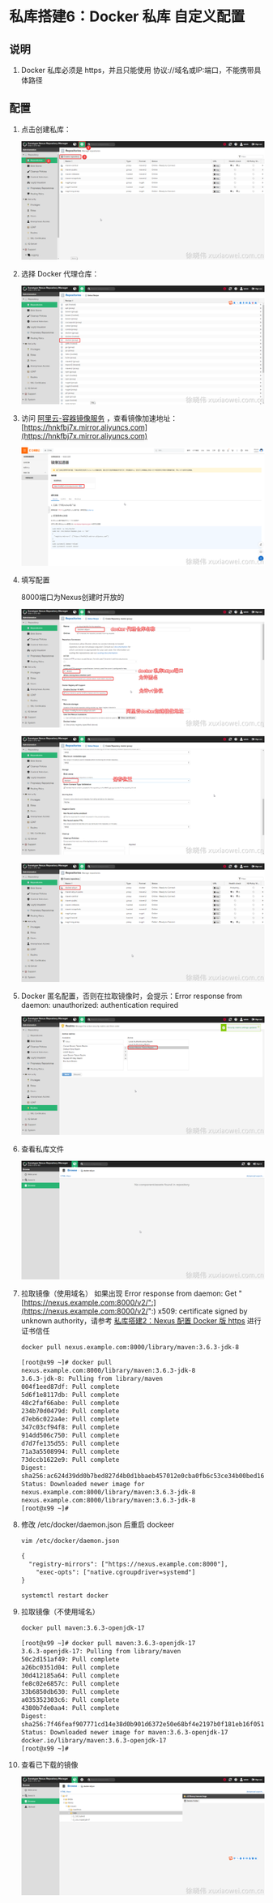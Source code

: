 # 私库搭建6：Docker 私库 自定义配置

## 说明

1. Docker 私库必须是 https，并且只能使用 协议://域名或IP:端口，不能携带具体路径

## 配置

1. 点击创建私库：

   ![](static/docker-repository-1.png)

2. 选择 Docker 代理仓库：

   ![image.png](static/docker-repository-2.png)

3. 访问 [阿里云-容器镜像服务](https://cr.console.aliyun.com)
   ，查看镜像加速地址：[https://hnkfbj7x.mirror.aliyuncs.com](https://hnkfbj7x.mirror.aliyuncs.com)

   ![image.png](static/docker-repository-3.png)

4. 填写配置

   8000端口为Nexus创建时开放的

   ![image.png](static/docker-repository-4.png)

   ![image.png](static/docker-repository-5.png)

   ![image.png](static/docker-repository-6.png)

5. Docker 匿名配置，否则在拉取镜像时，会提示：Error response from daemon: unauthorized: authentication required

   ![image.png](static/docker-repository-7.png)

6. 查看私库文件

   ![image.png](static/docker-repository-8.png)

7. 拉取镜像（使用域名）
   如果出现 Error response from daemon:
   Get "[https://nexus.example.com:8000/v2/":](https://nexus.example.com:8000/v2/":) x509: certificate signed by unknown
   authority，请参考 [私库搭建2：Nexus 配置 Docker 版 https](docker-https-configuration.md) 进行证书信任

   ```shell
   docker pull nexus.example.com:8000/library/maven:3.6.3-jdk-8
   ```

   ```shell
   [root@x99 ~]# docker pull nexus.example.com:8000/library/maven:3.6.3-jdk-8
   3.6.3-jdk-8: Pulling from library/maven
   004f1eed87df: Pull complete 
   5d6f1e8117db: Pull complete 
   48c2faf66abe: Pull complete 
   234b70d0479d: Pull complete 
   d7eb6c022a4e: Pull complete 
   347c03cf94f8: Pull complete 
   914dd506c750: Pull complete 
   d7d7fe135d55: Pull complete 
   71a3a5508994: Pull complete 
   73dccb1622e9: Pull complete 
   Digest: sha256:ac624d39dd0b7bed827d4b0d1bbaeb457012e0cba0fb6c53ce34b00bed16ec08
   Status: Downloaded newer image for nexus.example.com:8000/library/maven:3.6.3-jdk-8
   nexus.example.com:8000/library/maven:3.6.3-jdk-8
   [root@x99 ~]#
   ```

8. 修改 /etc/docker/daemon.json 后重启 dockeer

   ```shell
   vim /etc/docker/daemon.json
   ```

   ```shell
   {
     "registry-mirrors": ["https://nexus.example.com:8000"],
       "exec-opts": ["native.cgroupdriver=systemd"]
   }
   ```

   ```shell
   systemctl restart docker
   ```

9. 拉取镜像（不使用域名）

   ```shell
   docker pull maven:3.6.3-openjdk-17
   ```

   ```shell
   [root@x99 ~]# docker pull maven:3.6.3-openjdk-17
   3.6.3-openjdk-17: Pulling from library/maven
   50c2d151af49: Pull complete 
   a26bc0351d04: Pull complete 
   30d412185a64: Pull complete 
   fe8c02e6857c: Pull complete 
   33b6850db630: Pull complete 
   a035352303c6: Pull complete 
   4380b7de0aa4: Pull complete 
   Digest: sha256:7f46feaf907771cd14e38d0b901d6372e50e68bf4e2197b0f181eb16f051081b
   Status: Downloaded newer image for maven:3.6.3-openjdk-17
   docker.io/library/maven:3.6.3-openjdk-17
   [root@x99 ~]# 
   ```

10. 查看已下载的镜像

    ![image.png](static/docker-repository-9.png)
